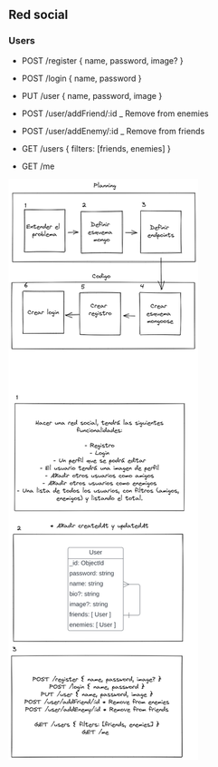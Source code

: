 ## Red social

### Users
- POST /register { name, password, image? }
- POST /login { name, password }
- PUT /user { name, password, image }
- POST /user/addFriend/:id _ Remove from enemies
- POST /user/addEnemy/:id _ Remove from friends

- GET /users { filters: [friends, enemies] }
- GET /me

![planing.png](https://github.com/CristinaFores/202209-w7chwe-back-cristina-fores/blob/master/planning-red-socila.png)
